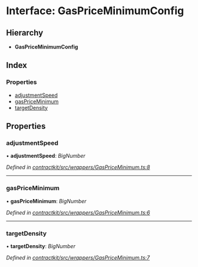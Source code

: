 # Interface: GasPriceMinimumConfig

## Hierarchy

* **GasPriceMinimumConfig**

## Index

### Properties

* [adjustmentSpeed](_wrappers_gaspriceminimum_.gaspriceminimumconfig.md#adjustmentspeed)
* [gasPriceMinimum](_wrappers_gaspriceminimum_.gaspriceminimumconfig.md#gaspriceminimum)
* [targetDensity](_wrappers_gaspriceminimum_.gaspriceminimumconfig.md#targetdensity)

## Properties

###  adjustmentSpeed

• **adjustmentSpeed**: *BigNumber*

*Defined in [contractkit/src/wrappers/GasPriceMinimum.ts:8](https://github.com/medhak1/celo-monorepo/blob/master/packages/sdk/contractkit/src/wrappers/GasPriceMinimum.ts#L8)*

___

###  gasPriceMinimum

• **gasPriceMinimum**: *BigNumber*

*Defined in [contractkit/src/wrappers/GasPriceMinimum.ts:6](https://github.com/medhak1/celo-monorepo/blob/master/packages/sdk/contractkit/src/wrappers/GasPriceMinimum.ts#L6)*

___

###  targetDensity

• **targetDensity**: *BigNumber*

*Defined in [contractkit/src/wrappers/GasPriceMinimum.ts:7](https://github.com/medhak1/celo-monorepo/blob/master/packages/sdk/contractkit/src/wrappers/GasPriceMinimum.ts#L7)*
